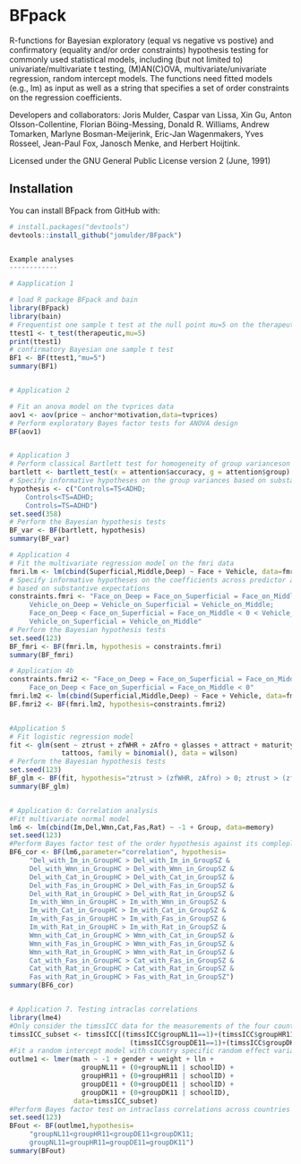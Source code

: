 # BFpack

R-functions for Bayesian exploratory (equal vs negative vs postive) and confirmatory (equality and/or order constraints) hypothesis testing for commonly used statistical models, including (but not limited to) univariate/multivariate t testing, (M)AN(C)OVA, multivariate/univariate regression, random intercept models. The functions need fitted models (e.g., lm) as input as well as a string that specifies a set of order constraints on the regression coefficients.

Developers and collaborators: Joris Mulder, Caspar van Lissa, Xin Gu, Anton Olsson-Collentine, Florian Böing-Messing, Donald R. Williams, Andrew Tomarken, Marlyne Bosman-Meijerink, Eric-Jan Wagenmakers, Yves Rosseel, Jean-Paul Fox, Janosch Menke, and Herbert Hoijtink.

Licensed under the GNU General Public License version 2 (June, 1991)


Installation
------------

You can install BFpack from GitHub with:

``` r
# install.packages("devtools")
devtools::install_github("jomulder/BFpack")


Example analyses
------------

# Aapplication 1

# load R package BFpack and bain
library(BFpack)
library(bain)
# Frequentist one sample t test at the null point mu=5 on the therapeutic data
ttest1 <- t_test(therapeutic,mu=5)
print(ttest1)
# confirmatory Bayesian one sample t test
BF1 <- BF(ttest1,"mu=5")
summary(BF1)


# Application 2

# Fit an anova model on the tvprices data
aov1 <- aov(price ~ anchor*motivation,data=tvprices)
# Perform exploratory Bayes factor tests for ANOVA design
BF(aov1)


# Application 3
# Perform classical Bartlett test for homogeneity of group varianceson the accuracy data
bartlett <- bartlett_test(x = attention$accuracy, g = attention$group)
# Specify informative hypotheses on the group variances based on substantive expectations
hypothesis <- c("Controls=TS<ADHD;
    Controls<TS=ADHD;
    Controls=TS=ADHD")
set.seed(358)
# Perform the Bayesian hypothesis tests
BF_var <- BF(bartlett, hypothesis)
summary(BF_var)

# Application 4
# Fit the multivariate regression model on the fmri data
fmri.lm <- lm(cbind(Superficial,Middle,Deep) ~ Face + Vehicle, data=fmri)
# Specify informative hypotheses on the coefficients across predictor and dependent variables
# based on substantive expectations
constraints.fmri <- "Face_on_Deep = Face_on_Superficial = Face_on_Middle < 0 <
     Vehicle_on_Deep = Vehicle_on_Superficial = Vehicle_on_Middle;
     Face_on_Deep < Face_on_Superficial = Face_on_Middle < 0 < Vehicle_on_Deep =
     Vehicle_on_Superficial = Vehicle_on_Middle"
# Perform the Bayesian hypothesis tests
set.seed(123)
BF_fmri <- BF(fmri.lm, hypothesis = constraints.fmri)
summary(BF_fmri)

# Application 4b
constraints.fmri2 <- "Face_on_Deep = Face_on_Superficial = Face_on_Middle < 0;
     Face_on_Deep < Face_on_Superficial = Face_on_Middle < 0"
fmri.lm2 <- lm(cbind(Superficial,Middle,Deep) ~ Face + Vehicle, data=fmri)
BF.fmri2 <- BF(fmri.lm2, hypothesis=constraints.fmri2)


#Application 5
# Fit logistic regression model
fit <- glm(sent ~ ztrust + zfWHR + zAfro + glasses + attract + maturity +
             tattoos, family = binomial(), data = wilson)
# Perform the Bayesian hypothesis tests
set.seed(123)
BF_glm <- BF(fit, hypothesis="ztrust > (zfWHR, zAfro) > 0; ztrust > (zfWHR, zAfro) = 0")
summary(BF_glm)


# Application 6: Correlation analysis
#Fit multivariate normal model
lm6 <- lm(cbind(Im,Del,Wmn,Cat,Fas,Rat) ~ -1 + Group, data=memory)
set.seed(123)
#Perform Bayes factor test of the order hypothesis against its compleplement
BF6_cor <- BF(lm6,parameter="correlation", hypothesis=
     "Del_with_Im_in_GroupHC > Del_with_Im_in_GroupSZ &
     Del_with_Wmn_in_GroupHC > Del_with_Wmn_in_GroupSZ &
     Del_with_Cat_in_GroupHC > Del_with_Cat_in_GroupSZ &
     Del_with_Fas_in_GroupHC > Del_with_Fas_in_GroupSZ &
     Del_with_Rat_in_GroupHC > Del_with_Rat_in_GroupSZ &
     Im_with_Wmn_in_GroupHC > Im_with_Wmn_in_GroupSZ &
     Im_with_Cat_in_GroupHC > Im_with_Cat_in_GroupSZ &
     Im_with_Fas_in_GroupHC > Im_with_Fas_in_GroupSZ &
     Im_with_Rat_in_GroupHC > Im_with_Rat_in_GroupSZ &
     Wmn_with_Cat_in_GroupHC > Wmn_with_Cat_in_GroupSZ &
     Wmn_with_Fas_in_GroupHC > Wmn_with_Fas_in_GroupSZ &
     Wmn_with_Rat_in_GroupHC > Wmn_with_Rat_in_GroupSZ &
     Cat_with_Fas_in_GroupHC > Cat_with_Fas_in_GroupSZ &
     Cat_with_Rat_in_GroupHC > Cat_with_Rat_in_GroupSZ &
     Fas_with_Rat_in_GroupHC > Fas_with_Rat_in_GroupSZ")
summary(BF6_cor)


# Application 7. Testing intraclas correlations
library(lme4)
#Only consider the timssICC data for the measurements of the four counteries in 2011
timssICC_subset <- timssICC[(timssICC$groupNL11==1)+(timssICC$groupHR11==1)+
                              (timssICC$groupDE11==1)+(timssICC$groupDK11==1)>0,]
#Fit a random intercept model with country specific random effect variances across schools
outlme1 <- lmer(math ~ -1 + gender + weight + lln +
                  groupNL11 + (0+groupNL11 | schoolID) +
                  groupHR11 + (0+groupHR11 | schoolID) +
                  groupDE11 + (0+groupDE11 | schoolID) +
                  groupDK11 + (0+groupDK11 | schoolID),
                data=timssICC_subset)
#Perform Bayes factor test on intraclass correlations across countries in 2011
set.seed(123)
BFout <- BF(outlme1,hypothesis=
     "groupNL11<groupHR11<groupDE11<groupDK11;
     groupNL11=groupHR11=groupDE11=groupDK11")
summary(BFout)
